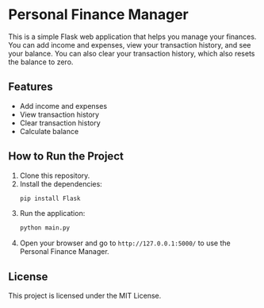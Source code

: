 # Personal Finance Manager

This is a simple Flask web application that helps you manage your finances. You can add income and expenses, view your transaction history, and see your balance. You can also clear your transaction history, which also resets the balance to zero.

## Features
- Add income and expenses
- View transaction history
- Clear transaction history
- Calculate balance

## How to Run the Project

1. Clone this repository.
2. Install the dependencies:
    ```bash
    pip install Flask
    ```
3. Run the application:
    ```bash
    python main.py
    ```
4. Open your browser and go to `http://127.0.0.1:5000/` to use the Personal Finance Manager.

## License
This project is licensed under the MIT License.
